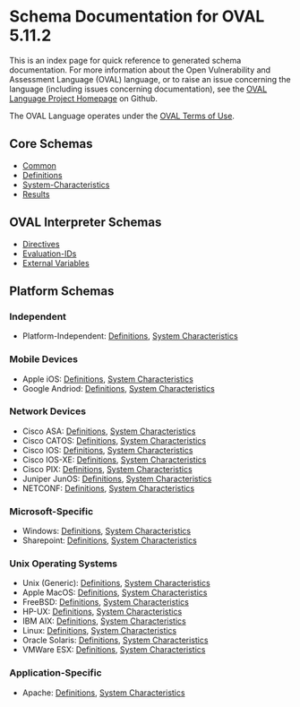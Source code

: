 # Schema Documentation for OVAL 5.11.2

This is an index page for quick reference to generated schema documentation. For more information
about the Open Vulnerability and Assessment Language (OVAL) language, or to raise an issue concerning the language
(including issues concerning documentation), see the [OVAL Language Project Homepage](https://github.com/OVALProject/Language) on Github.
    
The OVAL Language operates under the [OVAL Terms of Use](http://oval.cisecurity.org/terms).

## Core Schemas

* [Common](oval-common-schema.md) 
* [Definitions](oval-definitions-schema.md) 
* [System-Characteristics](oval-systm-characteristics.md)
* [Results](oval-results-schema.md)

## OVAL Interpreter Schemas

* [Directives](oval-directives-schema.md)
* [Evaluation-IDs](evaluation-ids.md)
* [External Variables](oval-variables-schema.md)

## Platform Schemas

### Independent

* Platform-Independent: [Definitions](independent-definitions-schema.md), [System Characteristics](independent-system-characteristics-schema.md)

### Mobile Devices

* Apple iOS: [Definitions](apple-ios-definitions-schema.md), [System Characteristics](apple-ios-system-characteristics-schema.md)
* Google Andriod: [Definitions](android-definitions-schema.md), [System Characteristics](android-system-characteristics-schema.md)

### Network Devices

* Cisco ASA: [Definitions](asa-definitions-schema.md), [System Characteristics](asa-system-characteristics-schema.md)
* Cisco CATOS: [Definitions](catos-definitions-schema.md), [System Characteristics](catos-system-characteristics-schema.md)
* Cisco IOS: [Definitions](ios-definitions-schema.md), [System Characteristics](ios-system-characteristics-schema.md)
* Cisco IOS-XE: [Definitions](iosxe-definitions-schema.md), [System Characteristics](iosxe-system-characteristics-schema.md)
* Cisco PIX: [Definitions](pixos-definitions-schema.md), [System Characteristics](pixos-system-characteristics-schema.md)
* Juniper JunOS: [Definitions](junos-definitions-schema.md), [System Characteristics](junos-system-characteristics-schema.md)
* NETCONF: [Definitions](netconf-definitions-schema.md), [System Characteristics](netconf-system-characteristics-schema.md)

### Microsoft-Specific

* Windows: [Definitions](windows-definitions-schema.md), [System Characteristics](windows-system-characteristics-schema.md)
* Sharepoint: [Definitions](sharepoint-definitions-schema.md), [System Characteristics](sharepoint-system-characteristics-schema.md)

### Unix Operating Systems

* Unix (Generic): [Definitions](unix-definitions-schema.md), [System Characteristics](unix-system-characteristics-schema.md)
* Apple MacOS: [Definitions](macos-definitions-schema.md), [System Characteristics](macos-system-characteristics-schema.md)
* FreeBSD: [Definitions](freebsd-definitions-schema.md), [System Characteristics](freebsd-system-characteristics-schema.md)
* HP-UX: [Definitions](hpux-definitions-schema.md), [System Characteristics](hpux-system-characteristics-schema.md)
* IBM AIX: [Definitions](aix-definitions-schema.md), [System Characteristics](aix-system-characteristics-schema.md)
* Linux: [Definitions](linux-definitions-schema.md), [System Characteristics](linux-system-characteristics-schema.md)
* Oracle Solaris: [Definitions](solaris-definitions-schema.md), [System Characteristics](solaris-system-characteristics-schema.md)
* VMWare ESX: [Definitions](esx-definitions-schema.md), [System Characteristics](esx-system-characteristics-schema.md)

### Application-Specific

* Apache: [Definitions](apache-definitions-schema.md), [System Characteristics](apache-system-characteristics-schema.md)
